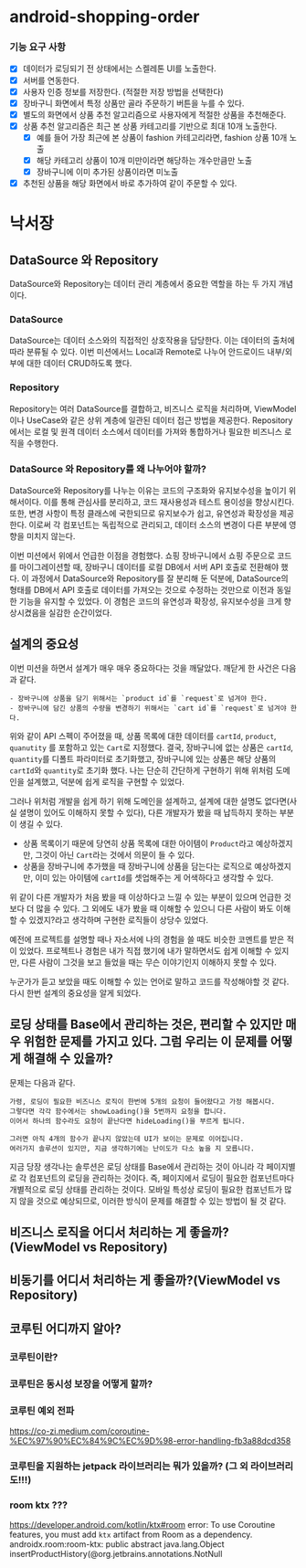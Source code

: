# android-shopping-order

### 기능 요구 사항

- [x] 데이터가 로딩되기 전 상태에서는 스켈레톤 UI를 노출한다.
- [x] 서버를 연동한다.
- [x] 사용자 인증 정보를 저장한다. (적절한 저장 방법을 선택한다)
- [x] 장바구니 화면에서 특정 상품만 골라 주문하기 버튼을 누를 수 있다. 
- [x] 별도의 화면에서 상품 추천 알고리즘으로 사용자에게 적절한 상품을 추천해준다.
- [x] 상품 추천 알고리즘은 최근 본 상품 카테고리를 기반으로 최대 10개 노출한다. 
  - [x] 예를 들어 가장 최근에 본 상품이 fashion 카테고리라면, fashion 상품 10개 노출 
  - [x] 해당 카테고리 상품이 10개 미만이라면 해당하는 개수만큼만 노출 
  - [x] 장바구니에 이미 추가된 상품이라면 미노출 
- [x] 추천된 상품을 해당 화면에서 바로 추가하여 같이 주문할 수 있다.

# 낙서장

## DataSource 와 Repository
DataSource와 Repository는 데이터 관리 계층에서 중요한 역할을 하는 두 가지 개념이다.

### DataSource
DataSource는 데이터 소스와의 직접적인 상호작용을 담당한다. 이는 데이터의 출처에 따라 분류될 수 있다. 
이번 미션에서느 Local과 Remote로 나누어 안드로이드 내부/외부에 대한 데이터 CRUD하도록 했다.

### Repository
Repository는 여러 DataSource를 결합하고, 비즈니스 로직을 처리하며, ViewModel이나 UseCase와 같은 상위 계층에 일관된 데이터 접근 방법을 제공한다. 
Repository에서는 로컬 및 원격 데이터 소스에서 데이터를 가져와 통합하거나 필요한 비즈니스 로직을 수행한다.

### DataSource 와 Repository를 왜 나누어야 할까?
DataSource와 Repository를 나누는 이유는 코드의 구조화와 유지보수성을 높이기 위해서이다. 
이를 통해 관심사를 분리하고, 코드 재사용성과 테스트 용이성을 향상시킨다. 
또한, 변경 사항이 특정 클래스에 국한되므로 유지보수가 쉽고, 유연성과 확장성을 제공한다. 
이로써 각 컴포넌트는 독립적으로 관리되고, 데이터 소스의 변경이 다른 부분에 영향을 미치지 않는다.

이번 미션에서 위에서 언급한 이점을 경험했다.
쇼핑 장바구니에서 쇼핑 주문으로 코드를 마이그레이션할 때, 장바구니 데이터를 로컬 DB에서 서버 API 호출로 전환해야 했다. 
이 과정에서 DataSource와 Repository를 잘 분리해 둔 덕분에, DataSource의 형태를 DB에서 API 호출로 데이터를 가져오는 것으로 수정하는 것만으로 이전과 동일한 기능을 유지할 수 있었다. 
이 경험은 코드의 유연성과 확장성, 유지보수성을 크게 향상시켰음을 실감한 순간이었다.


## 설계의 중요성
이번 미션을 하면서 설계가 매우 매우 중요하다는 것을 깨달았다.
깨닫게 한 사건은 다음과 같다.
```
- 장바구니에 상품을 담기 위해서는 `product id`를 `request`로 넘겨야 한다.
- 장바구니에 담긴 상품의 수량을 변경하기 위해서는 `cart id`를 `request`로 넘겨야 한다.
```

위와 같이 API 스펙이 주어졌을 때, 상품 목록에 대한 데이터를 `cartId`, `product`, `quanutity` 를 포함하고 있는 `Cart`로 지정했다.
결국, 장바구니에 없는 상품은 `cartId`, `quantity`를 디폴트 파라미터로 초기화했고, 장바구니에 있는 상품은 해당 상품의 `cartId`와 `quantity`로 초기화 했다.
나는 단순히 간단하게 구현하기 위해 위처럼 도메인을 설계했고, 덕분에 쉽게 로직을 구현할 수 있었다.

그러나 위처럼 개발을 쉽게 하기 위해 도메인을 설계하고, 설계에 대한 설명도 없다면(사실 셜명이 있어도 이해하지 못할 수 있다), 다른 개발자가 봤을 때 납득하지 못하는 부분이 생길 수 있다.
- 상품 목록이기 때문에 당연히 상품 목록에 대한 아이템이 `Product`라고 예상하겠지만, 그것이 아닌 `Cart`라는 것에서 의문이 들 수 있다.
- 상품을 장바구니에 추가했을 때 장바구니에 상품을 담는다는 로직으로 예상하겠지만, 이미 있는 아이템에 `cartId`를 셋업해주는 게 어색하다고 생각할 수 있다.

위 같이 다른 개발자가 처음 봤을 때 이상하다고 느낄 수 있는 부분이 있으며 언급한 것보다 더 많을 수 있다.
그 외에도 내가 봤을 때 이해할 수 있으니 다른 사람이 봐도 이해할 수 있겠지?라고 생각하며 구현한 로직들이 상당수 있었다.

예전에 프로젝트를 설명할 때나 자소서에 나의 경험을 쓸 때도 비슷한 코멘트를 받은 적이 있었다.
프로젝트나 경험은 내가 직접 했기에 내가 말하면서도 쉽게 이해할 수 있지만, 다른 사람이 그것을 보고 들었을 때는 무슨 이야기인지 이해하지 못할 수 있다.

누군가가 듣고 보았을 때도 이해할 수 있는 언어로 말하고 코드를 작성해야할 것 같다.
다시 한번 설계의 중요성을 알게 되었다.


## 로딩 상태를 Base에서 관리하는 것은, 편리할 수 있지만 매우 위험한 문제를 가지고 있다. 그럼 우리는 이 문제를 어떻게 해결해 수 있을까?
문제는 다음과 같다.
```
가령, 로딩이 필요한 비즈니스 로직이 한번에 5개의 요청이 들어왔다고 가정 해봅시다.
그렇다면 각각 함수에서는 showLoading()을 5번까지 요청을 합니다.
이어서 하나의 함수라도 요청이 끝난다면 hideLoading()을 부르게 됩니다.

그러면 아직 4개의 함수가 끝나지 않았는데 UI가 보이는 문제로 이어집니다.
여러가지 솔루션이 있지만, 지금 생각하기에는 난이도가 다소 높을 지 모릅니다.
```

지금 당장 생각나는 솔루션은 로딩 상태를 Base에서 관리하는 것이 아니라 각 페이지별로 각 컴포넌트의 로딩을 관리하는 것이다.
즉, 페이지에서 로딩이 필요한 컴포넌트마다 개별적으로 로딩 상태를 관리하는 것이다. 
모바일 특성상 로딩이 필요한 컴포넌트가 많지 않을 것으로 예상되므로, 이러한 방식이 문제를 해결할 수 있는 방법이 될 것 같다.

## 비즈니스 로직을 어디서 처리하는 게 좋을까?(ViewModel vs Repository)

## 비동기를 어디서 처리하는 게 좋을까?(ViewModel vs Repository)

## 코루틴 어디까지 알아?

### 코루틴이란?

### 코루틴은 동시성 보장을 어떻게 할까?

### 코루틴 예외 전파
https://co-zi.medium.com/coroutine-%EC%97%90%EC%84%9C%EC%9D%98-error-handling-fb3a88dcd358

### 코루틴을 지원하는 jetpack 라이브러리는 뭐가 있을까? (그 외 라이브러리도!!!)

### room ktx ???
https://developer.android.com/kotlin/ktx#room
error: To use Coroutine features, you must add `ktx` artifact from Room as a dependency. androidx.room:room-ktx:<version> public abstract java.lang.Object insertProductHistory(@org.jetbrains.annotations.NotNull
